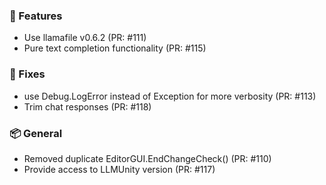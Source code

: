 ### 🚀 Features

- Use llamafile v0.6.2 (PR: #111)
- Pure text completion functionality (PR: #115)

### 🐛 Fixes

- use Debug.LogError instead of Exception for more verbosity (PR: #113)
- Trim chat responses (PR: #118)

### 📦 General

- Removed duplicate EditorGUI.EndChangeCheck() (PR: #110)
- Provide access to LLMUnity version (PR: #117)

